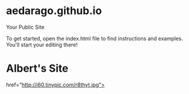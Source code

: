 aedarago.github.io
=====================

Your Public Site

To get started, open the index.html file to find instructions and examples. You'll start your editing there!
# Albert's Site
<a>href="http://i60.tinypic.com/r8thyt.jpg"><a/>
